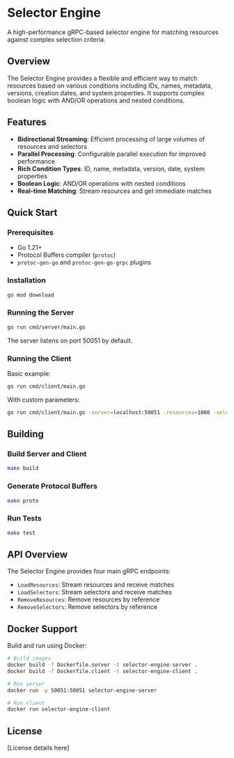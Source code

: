 # Selector Engine

A high-performance gRPC-based selector engine for matching resources against complex selection criteria.

## Overview

The Selector Engine provides a flexible and efficient way to match resources based on various conditions including IDs, names, metadata, versions, creation dates, and system properties. It supports complex boolean logic with AND/OR operations and nested conditions.

## Features

- **Bidirectional Streaming**: Efficient processing of large volumes of resources and selectors
- **Parallel Processing**: Configurable parallel execution for improved performance
- **Rich Condition Types**: ID, name, metadata, version, date, system properties
- **Boolean Logic**: AND/OR operations with nested conditions
- **Real-time Matching**: Stream resources and get immediate matches

## Quick Start

### Prerequisites

- Go 1.21+
- Protocol Buffers compiler (`protoc`)
- `protoc-gen-go` and `protoc-gen-go-grpc` plugins

### Installation

```bash
go mod download
```

### Running the Server

```bash
go run cmd/server/main.go
```

The server listens on port 50051 by default.

### Running the Client

Basic example:
```bash
go run cmd/client/main.go
```

With custom parameters:
```bash
go run cmd/client/main.go -server=localhost:50051 -resources=1000 -selectors=100
```

## Building

### Build Server and Client

```bash
make build
```

### Generate Protocol Buffers

```bash
make proto
```

### Run Tests

```bash
make test
```

## API Overview

The Selector Engine provides four main gRPC endpoints:

- `LoadResources`: Stream resources and receive matches
- `LoadSelectors`: Stream selectors and receive matches  
- `RemoveResources`: Remove resources by reference
- `RemoveSelectors`: Remove selectors by reference

## Docker Support

Build and run using Docker:

```bash
# Build images
docker build -f Dockerfile.server -t selector-engine-server .
docker build -f Dockerfile.client -t selector-engine-client .

# Run server
docker run -p 50051:50051 selector-engine-server

# Run client
docker run selector-engine-client
```

## License

[License details here]